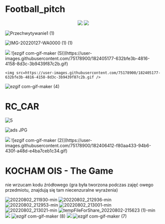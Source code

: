 # Football_pitch

<p align="center">
 <img src="https://user-images.githubusercontent.com/75178900/182405151-e6489fe8-84bf-400e-88a6-e2b2564a4807.JPG" />
 <img src=https://user-images.githubusercontent.com/75178900/182405151-e6489fe8-84bf-400e-88a6-e2b2564a4807.JPG />

![Przechwytywanie1 (1)](https://user-images.githubusercontent.com/75178900/182405856-445ab393-b713-4ff7-b1df-1007b6834dbe.JPG)

![IMG-20220127-WA0000 (1) (1)](https://user-images.githubusercontent.com/75178900/182405400-5dcdbeb9-62e5-41b9-9f8f-a703578a88fc.jpeg)

  
   <img src=https://user-images.githubusercontent.com/75178900/182405177-632bfe3b-4816-4158-8d3c-3b9439f87c2b.gif />
![ezgif com-gif-maker (5)](https://user-images.githubusercontent.com/75178900/182405177-632bfe3b-4816-4158-8d3c-3b9439f87c2b.gif)
    
    <img src=https://user-images.githubusercontent.com/75178900/182405177-632bfe3b-4816-4158-8d3c-3b9439f87c2b.gif />
![ezgif com-gif-maker (4)](https://user-images.githubusercontent.com/75178900/182405452-09e2571e-378c-42e2-b8c6-447f6d3041f2.gif)


 
 
 
# RC_CAR

![5](https://user-images.githubusercontent.com/75178900/182406383-0a1250ff-fda1-4541-91dd-29beeeb4c8e3.jpg)

![ads JPG](https://user-images.githubusercontent.com/75178900/182407249-fd48172b-7ddd-4b69-b19d-3f23012c4042.jpeg)

<img src=https://user-images.githubusercontent.com/75178900/182406412-f80aa433-94b6-430f-a48d-e4ba7ceb1c34.gif />
![ezgif com-gif-maker (2)](https://user-images.githubusercontent.com/75178900/182406412-f80aa433-94b6-430f-a48d-e4ba7ceb1c34.gif)



# KOCHAM OIS - The Game
nie wrzucam kodu źródłowego (gra była tworzona podczas zajęć owego przedmiotu, znajdują się tam niecenzuralne wyrażenia)

![20220802_211930-min](https://user-images.githubusercontent.com/75178900/182470667-446164c1-0e30-41a7-bff9-aa88bbc368c3.jpg)
![20220802_212936-min](https://user-images.githubusercontent.com/75178900/182470675-8c06434c-a56a-4bd9-8385-7575aa91c40b.jpg)
![20220802_212953-min](https://user-images.githubusercontent.com/75178900/182470683-a8f1d2fd-ffa7-4b43-8f33-3d81a475382e.jpg)
![20220802_213001-min](https://user-images.githubusercontent.com/75178900/182470689-a0910568-f5c2-40d9-91bf-d794b41c766e.jpg)
![20220802_213021-min](https://user-images.githubusercontent.com/75178900/182470704-14eac2da-b4bb-4f27-98f2-2cb47922add3.jpg)
![tempFileForShare_20220802-215623 (1)-min](https://user-images.githubusercontent.com/75178900/182471005-faaece05-fb49-403a-9232-86e7663e12d8.jpg)
  <img src=https://user-images.githubusercontent.com/75178900/182470720-edce1ac8-6626-4b22-94dc-c1d12b13de84.gif />
![ezgif com-gif-maker (8)](https://user-images.githubusercontent.com/75178900/182470720-edce1ac8-6626-4b22-94dc-c1d12b13de84.gif)
  <img src=https://user-images.githubusercontent.com/75178900/182470801-c8f8647f-3c78-4981-9953-1d820a03b24b.gif />
![ezgif com-gif-maker (7)](https://user-images.githubusercontent.com/75178900/182470801-c8f8647f-3c78-4981-9953-1d820a03b24b.gif)

</p>
